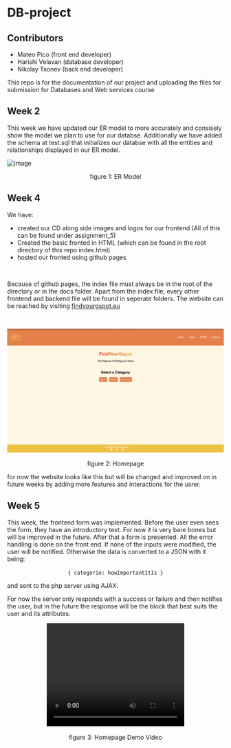 # DB-project

## Contributors
- Mateo Pico (front end developer)
- Harishi Velavan (database developer)
- Nikolay Tsonev (back end developer)

This repo is for the documentation of our project and uploading the files for submission for Databases and Web services course


## Week 2

This week we have updated our ER model to more accurately and consisely show the model we plan to use for our databse. Additionally we have added the schema at test.sql that initializes our databse with all the entities and relationships displayed in our ER model. 

![image](https://github.com/user-attachments/assets/6d8b9725-39d1-459c-bf07-3e38ff4d385b)
<p align="center">figure 1: ER Model</p>

## Week 4

We have:
- created our CD along side images and logos for our frontend (All of this can be found under assignment_5) 
- Created the basic fronted in HTML (which can be found in the root directory of this repo index.html)
- hosted our fronted using github pages
<br>

Because of github pages, the index file must always be in the root of the directory or in the docs folder. Apart from the index file, every other frontend and backend file will be found in seperate folders. The website can be reached by visiting [findyourgspot.eu](http://findyourgspot.eu)

<br>

![image](./assignment_4/homepage_screenshot.png)
<p align="center">figure 2: Homepage</p>

for now the website looks like this but will be changed and improved on in future weeks by adding more features and interactions for the usrer. 

## Week 5

This week, the frontend form was implemented. Before the user even sees the form, they have an introductory text. For now it is very bare bones but will be improved in the future. After that a form is presented. All the error handling is done on the front end. If none of the inputs were modified, the user will be notified. Otherwise the data is converted to a JSON with it being:  
  
<div style="text-align: center;">
    <code>{ categorie: howImportantItIs }</code> 
</div> 
  
and sent to the php server using AJAX.

For now the server only responds with a success or failure and then notifies the user, but in the future the response will be the block that best suits the user and its attributes. 

<div style="text-align: center;">
    <video width="320" height="240" controls>
    <source src="./assignment_5/demo-of-ajax.webm" type="video/mp4">
    Your browser does not support the video tag.
    </video>
</div>

<p align="center">figure 3: Homepage Demo Video</p>